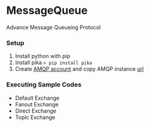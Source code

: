 # MessageQueue
Advance Message Queueing Protocol

### Setup
1. Install python with pip
2. Install pika ```> pip install pika```
3. Create [AMQP account](https://www.cloudamqp.com/) and copy AMQP instance [url](https://customer.cloudamqp.com/instance)

### Executing Sample Codes
* Default Exchange
* Fanout Exchange
* Direct Exchange
* Topic Exchange